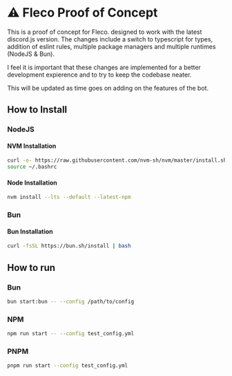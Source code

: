 # ⚠️ Fleco Proof of Concept

This is a proof of concept for Fleco. designed to work with the latest discord.js version. The changes include a switch to typescript for types, addition of eslint rules, multiple package managers and multiple runtimes (NodeJS & Bun).

I feel it is important that these changes are implemented for a better development expierence and to try to keep the codebase neater.

This will be updated as time goes on adding on the features of the bot.

## How to Install

### NodeJS

#### NVM Installation

```bash
curl -o- https://raw.githubusercontent.com/nvm-sh/nvm/master/install.sh | bash
source ~/.bashrc
```

#### Node Installation

```bash
nvm install --lts --default --latest-npm
```

### Bun

#### Bun Installation

```bash
curl -fsSL https://bun.sh/install | bash
```

## How to run

### Bun

```bash
bun start:bun -- --config /path/to/config
```

### NPM

```bash
npm run start -- --config test_config.yml
```

### PNPM

```bash
pnpm run start --config test_config.yml
```

